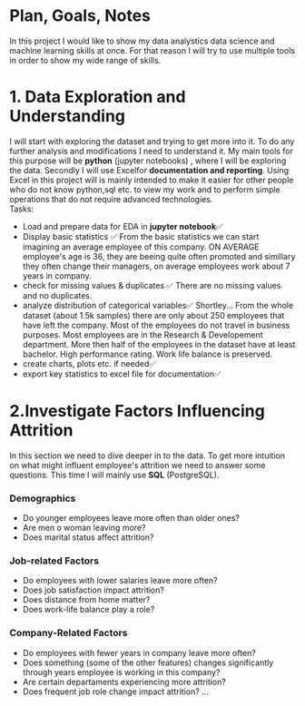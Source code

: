 # Plan, Goals, Notes
In this project I would like to show my data analystics data science and machine learning skills at once. For that reason I will try to use multiple tools in order to show my wide range of skills.

# 1. Data Exploration and Understanding
I will start with exploring the dataset and trying to get more into it. To do any further analysis and modifications I need to understand it. My main tools for this purpose will be **python** (jupyter notebooks) , where I will be exploring the data. Secondly I will use Excelfor **documentation and reporting**. Using Excel in this project will is mainly intended to make it easier for other people who do not know python,sql etc. to view my work and to perform simple operations that do not require advanced technologies.    
Tasks:
* Load and prepare data for EDA in **jupyter notebook**✅
* Display basic statistics ✅
  From the basic statistics we can start imagining an average employee of this company. ON AVERAGE employee's age is 36, they are beeing quite often promoted and simillary they often change their managers, on average employees work about 7 years in company.
* check for missing values & duplicates ✅
  There are no missing values and no duplicates.
* analyze distribution of categorical variables✅
  Shortley... From the whole dataset (about 1.5k samples) there are only about 250 employees that have left the company. Most of the employees do not travel in business purposes. Most employees are in the Research & Developement department. More then half of the employees in the dataset have at least bachelor. High performance rating. Work life balance is preserved.
* create charts, plots etc. if needed✅
* export key statistics to excel file for documentation✅

# 2.Investigate Factors Influencing Attrition
In this section we need to dive deeper in to the data. To get more intuition on what might influent employee's attrition we need to answer some questions. This time I will mainly use **SQL** (PostgreSQL).
###  Demographics
* Do younger employees leave more often than older ones?
* Are men o woman leaving more?
* Does marital status affect attrition?
### Job-related Factors
* Do employees with lower salaries leave more often?
* Does job satisfaction impact attrition?
* Does distance from home matter?
* Does work-life balance play a role?
### Company-Related Factors
* Do employees with fewer years in company leave more often?
* Does something (some of the other features) changes significantly through years employee is working in this company? 
* Are certain departaments experiencing more attrition?
* Does frequent job role change impact attrition?
  ...
